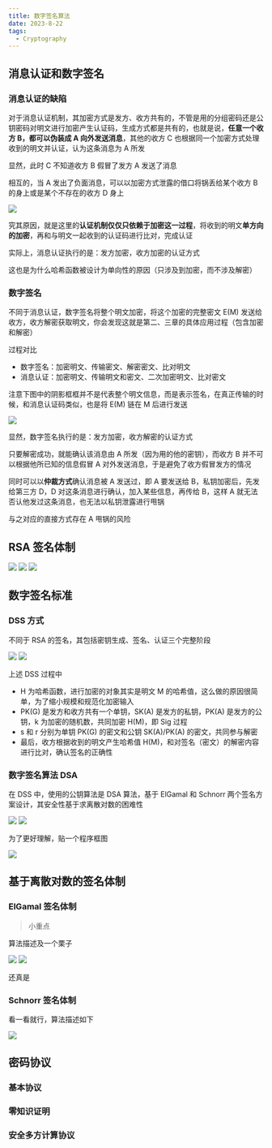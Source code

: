 ```yaml
---
title: 数字签名算法
date: 2023-8-22
tags:
  - Cryptography
---
```


## 消息认证和数字签名

### 消息认证的缺陷

对于消息认证机制，其加密方式是发方、收方共有的，不管是用的分组密码还是公钥密码对明文进行加密产生认证码，生成方式都是共有的，也就是说，**任意一个收方 B，都可以伪装成 A 向外发送消息**，其他的收方 C 也根据同一个加密方式处理收到的明文并认证，认为这条消息为 A 所发

显然，此时 C 不知道收方 B 假冒了发方 A 发送了消息

相互的，当 A 发出了负面消息，可以以加密方式泄露的借口将锅丢给某个收方 B 的身上或是某个不存在的收方 D 身上

<img src="./assets/image-20230829205423668.png">

究其原因，就是这里的**认证机制仅仅只依赖于加密这一过程**，将收到的明文**单方向的加密**，再和与明文一起收到的认证码进行比对，完成认证

实际上，消息认证执行的是：发方加密，收方加密的认证方式

这也是为什么哈希函数被设计为单向性的原因（只涉及到加密，而不涉及解密）

### 数字签名

不同于消息认证，数字签名将整个明文加密，将这个加密的完整密文 E(M) 发送给收方，收方解密获取明文，你会发现这就是第二、三章的具体应用过程（包含加密和解密）

过程对比

- 数字签名：加密明文、传输密文、解密密文、比对明文
- 消息认证：加密明文、传输明文和密文、二次加密明文、比对密文

注意下图中的阴影框框并不是代表整个明文信息，而是表示签名，在真正传输的时候，和消息认证码类似，也是将 E(M) 链在 M 后进行发送

<img src="./assets/image-20230829205138085.png">

显然，数字签名执行的是：发方加密，收方解密的认证方式

只要解密成功，就能确认该消息由 A 所发（因为用的他的密钥），而收方 B 并不可以根据他所已知的信息假冒 A 对外发送消息，于是避免了收方假冒发方的情况

同时可以以**仲裁方式**确认消息被 A 发送过，即 A 要发送给 B，私钥加密后，先发给第三方 D，D 对这条消息进行确认，加入某些信息，再传给 B，这样 A 就无法否认他发过这条消息，也无法以私钥泄露进行甩锅

与之对应的直接方式存在 A 甩锅的风险

## RSA 签名体制

<img src="./assets/image-20230829204216994.png">

<img src="./assets/image-20230829210447046.png">

<img src="./assets/image-20230829210513661.png">

## 数字签名标准

### DSS 方式

不同于 RSA 的签名，其包括密钥生成、签名、认证三个完整阶段

<img src="./assets/image-20230829210735230.png">

<img src="./assets/image-20230829210804597.png">

上述 DSS 过程中

- H 为哈希函数，进行加密的对象其实是明文 M 的哈希值，这么做的原因很简单，为了缩小规模和规范化加密输入
- PK(G) 是发方和收方共有一个单钥，SK(A) 是发方的私钥，PK(A) 是发方的公钥，k 为加密的随机数，共同加密 H(M)，即 Sig 过程
- s 和 r 分别为单钥 PK(G) 的密文和公钥 SK(A)/PK(A) 的密文，共同参与解密
- 最后，收方根据收到的明文产生哈希值 H(M)，和对签名（密文）的解密内容进行比对，确认签名的正确性

### 数字签名算法 DSA

在 DSS 中，使用的公钥算法是 DSA 算法，基于 ElGamal 和 Schnorr 两个签名方案设计，其安全性基于求离散对数的困难性

<img src="./assets/image-20230829211922505.png">

<img src="./assets/image-20230829211948118.png">

为了更好理解，贴一个程序框图

<img src="./assets/image-20230829212034948.png">

## 基于离散对数的签名体制

### ElGamal 签名体制

> 小重点

算法描述及一个栗子

<img src="./assets/image-20230829212142577.png">

<img src="./assets/image-20230829212220945.png">

还真是

### Schnorr 签名体制

看一看就行，算法描述如下

<img src="./assets/image-20230829212409958.png">

## 密码协议

### 基本协议

### 零知识证明

### 安全多方计算协议
